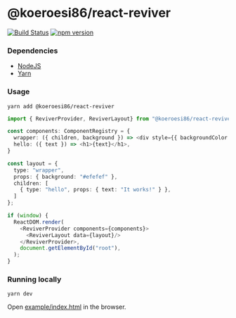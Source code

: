# @koeroesi86/react-reviver
[![Build Status](https://travis-ci.com/Koeroesi86/react-reviver.svg?branch=main)](https://travis-ci.com/Koeroesi86/react-reviver) [![npm version](https://badge.fury.io/js/%40koeroesi86%2Freact-reviver.svg)](https://badge.fury.io/js/%40koeroesi86%2Freact-reviver)

### Dependencies
* [NodeJS](https://nodejs.org/en/)
* [Yarn](https://yarnpkg.com/en/)

### Usage

```shell
yarn add @koeroesi86/react-reviver
```

```typescript jsx
import { ReviverProvider, ReviverLayout} from "@koeroesi86/react-reviver";

const components: ComponentRegistry = {
  wrapper: ({ children, background }) => <div style={{ backgroundColor: background }}>{children}</div>,
  hello: ({ text }) => <h1>{text}</h1>,
}

const layout = {
  type: "wrapper",
  props: { background: "#efefef" },
  children: [
    { type: "hello", props: { text: "It works!" } },
  ]
};

if (window) {
  ReactDOM.render(
    <ReviverProvider components={components}>
      <ReviverLayout data={layout}/>
    </ReviverProvider>,
    document.getElementById("root"),
  );
}
```

### Running locally

```shell
yarn dev
```

Open [example/index.html](example/index.html) in the browser.
